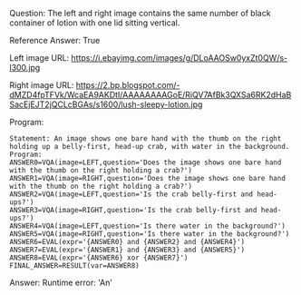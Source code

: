 Question: The left and right image contains the same number of black container of lotion with one lid sitting vertical.

Reference Answer: True

Left image URL: https://i.ebayimg.com/images/g/DLoAAOSw0yxZt0QW/s-l300.jpg

Right image URL: https://2.bp.blogspot.com/-dMZD4fpTFVk/WcaEA9AKDtI/AAAAAAAAGoE/RiQV7AfBk3QXSa6RK2dHaBSacEjEJT2jQCLcBGAs/s1600/lush-sleepy-lotion.jpg

Program:

```
Statement: An image shows one bare hand with the thumb on the right holding up a belly-first, head-up crab, with water in the background.
Program:
ANSWER0=VQA(image=LEFT,question='Does the image shows one bare hand with the thumb on the right holding a crab?')
ANSWER1=VQA(image=RIGHT,question='Does the image shows one bare hand with the thumb on the right holding a crab?')
ANSWER2=VQA(image=LEFT,question='Is the crab belly-first and head-ups?')
ANSWER3=VQA(image=RIGHT,question='Is the crab belly-first and head-ups?')
ANSWER4=VQA(image=LEFT,question='Is there water in the background?')
ANSWER5=VQA(image=RIGHT,question='Is there water in the background?')
ANSWER6=EVAL(expr='{ANSWER0} and {ANSWER2} and {ANSWER4}')
ANSWER7=EVAL(expr='{ANSWER1} and {ANSWER3} and {ANSWER5}')
ANSWER8=EVAL(expr='{ANSWER6} xor {ANSWER7}')
FINAL_ANSWER=RESULT(var=ANSWER8)
```
Answer: Runtime error: 'An'

